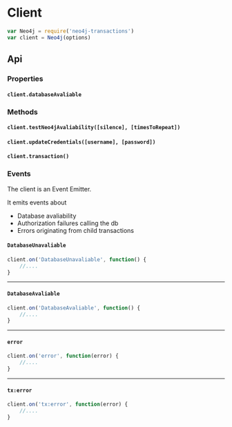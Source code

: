 # Client

```javascript
var Neo4j = require('neo4j-transactions')
var client = Neo4j(options)
```

## Api

### Properties

#### `client.databaseAvaliable`

### Methods

#### `client.testNeo4jAvaliability([silence], [timesToRepeat])`

#### `client.updateCredentials([username], [password])`

#### `client.transaction()`

### Events

The client is an Event Emitter.

It emits events about
* Database avaliability
* Authorization failures calling the db
* Errors originating from child transactions

#### `DatabaseUnavaliable`
```javascript
client.on('DatabaseUnavaliable', function() {
    //....
}
```
---

#### `DatabaseAvaliable`
```javascript
client.on('DatabaseAvaliable', function() {
    //....
}
```
---

#### `error`
```javascript
client.on('error', function(error) {
    //....
}
```
---
#### `tx:error`
```javascript
client.on('tx:error', function(error) {
    //....
}
```